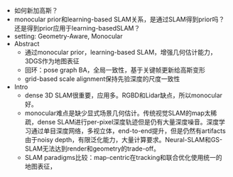 - 如何新加高斯？
- monocular prior和learning-based SLAM关系，是通过SLAM得到prior吗？还是得到prior应用于learning-basedSLAM？
- setting: Geometry-Aware, Monocular
- Abstract
	- 通过monocular prior，learning-based SLAM，增强几何估计能力，3DGS作为地图表征
	- 回环：pose graph BA，全局一致性，基于关键帧更新给高斯变形
	- grid-based scale alignment保持先验深度的尺度一致性
- Intro
	- dense 3D SLAM很重要，应用多。RGBD和Lidar缺点，所以monocular好。
	- monocular难点是缺少显式场景几何估计。传统视觉SLAM的map太稀疏，dense SLAM进行per-pixel深度轨迹但是仍有大量深度噪音。深度学习通过单目深度网络，多视立体，end-to-end提升，但是仍然有artifacts由于noisy depth，有限泛化能力，大量计算要求。Neural-SLAM和GS-SLAM无法达到render和geometry的trade-off。
	- SLAM paradigms比较：map-centric在tracking和联合优化使用统一的地图表征，